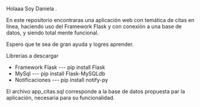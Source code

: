 Holaaa Soy Daniela .


En este repositorio encontraras una aplicación web con temática de citas en linea, haciendo uso del Framework Flask y con conexión a una base de datos, y siendo total mente funcional.

Espero que te sea de gran ayuda y logres aprender.

Librerias a descargar
+ Framework Flask --- pip install Flask
+ MySql           --- pip install Flask-MySQLdb
+ Notificaciones  --- pip install notify-py


El archivo app_citas.sql corresponde a la base de datos propuesta par la aplicación, necesaria para su funcionalidad.
